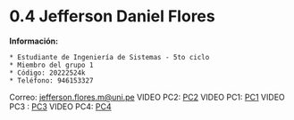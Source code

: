 # 0.4 Jefferson Daniel Flores 

**Información:**

    * Estudiante de Ingeniería de Sistemas - 5to ciclo
    * Miembro del grupo 1
    * Código: 20222524k
    * Teléfono: 946153327
Correo: jefferson.flores.m@uni.pe
VIDEO PC2: [PC2](https://youtu.be/2U8utmI026g)
VIDEO PC1: [PC1](https://youtu.be/O2oFgslyHns)
VIDEO PC3 : [PC3](https://youtu.be/eLjB0Fup844)
VIDEO PC4: [PC4](https://www.youtube.com/watch?v=8kVjdU5ppmY)
